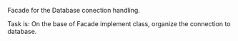 Facade for the Database conection handling.

Task is: On the base of Facade implement class, organize the connection to database.
